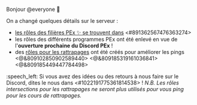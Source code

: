 Bonjour @everyone :wave:

On a changé quelques détails sur le serveur :

- [les rôles des filières PEx ✨ se trouvent dans](https://discord.com/channels/694220883815956580/891362567476363274/1073382530205634660) <#891362567476363274>
- les rôles des différents programmes PEx ont été enlevé en vue de l'**ouverture prochaine du Discord PEx** !
- des [rôles pour les rattrapages](https://discord.com/channels/694220883815956580/892340236175147029/893852934104825866) ont été créés pour améliorer les pings <@&809102850902589440> <@&809185319161036841> <@&809185449447784498>

:speech_left: Si vous avez des idées ou des retours à nous faire sur le Discord, dites le nous dans <#1022191775361814538> !
*N.B. Les rôles intersections pour les rattrapages ne seront plus utilisés pour vous ping pour les cours de rattrapages.*
